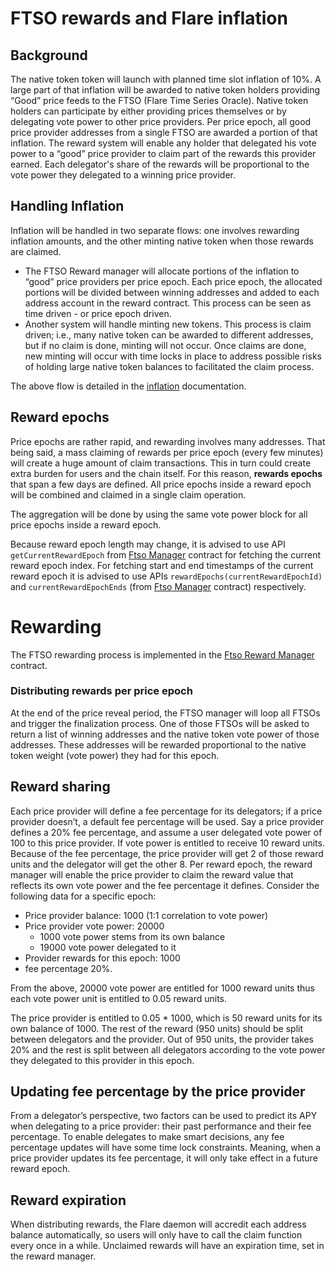 

# FTSO rewards and Flare inflation

## Background

The native token token will launch with planned time slot inflation of 10%. A large part of that inflation will be awarded to native token holders providing “Good” price feeds to the FTSO (Flare Time Series Oracle). Native token holders can participate by either providing prices themselves or by delegating vote power to other price providers. Per price epoch, all good price provider addresses from a single FTSO are awarded a portion of that inflation. The reward system will enable any holder that delegated his vote power to a “good” price provider to claim part of the rewards this provider earned. Each delegator's share of the rewards will be proportional to the vote power they delegated to a winning price provider.

## Handling Inflation 

Inflation will be handled in two separate flows: one involves rewarding inflation amounts, and the other minting native token when those rewards are claimed. 

*   The FTSO Reward manager will allocate portions of the inflation to “good” price providers per price epoch. Each price epoch, the allocated portions will be divided between winning addresses and added to each address account in the reward contract. This process can be seen as time driven - or price epoch driven.
*   Another system will handle minting new tokens. This process is claim driven; i.e., many native token can be awarded to different addresses, but if no claim is done, minting will not occur. Once claims are done, new minting will occur with time locks in place to address possible risks of holding large native token balances to facilitated the claim process.

The above flow is detailed in the [inflation] documentation.

## Reward epochs

Price epochs are rather rapid, and rewarding involves many addresses. That being said, a mass claiming of rewards per price epoch (every few minutes) will create a huge amount of claim transactions. This in turn could create extra burden for users and the chain itself. For this reason, **rewards epochs** that span a few days are defined. All price epochs inside a reward epoch will be combined and claimed in a single claim operation.

The aggregation will be done by using the same vote power block for all price epochs inside a reward epoch.

Because reward epoch length may change, it is advised to use API `getCurrentRewardEpoch` from [Ftso Manager](../../contracts/Ftso/implementation/FtsoManager.sol) contract for fetching the current reward epoch index. For fetching start and end timestamps of the current reward epoch it is advised to use APIs `rewardEpochs(currentRewardEpochId)` and `currentRewardEpochEnds` (from [Ftso Manager](../../contracts/Ftso/implementation/FtsoManager.sol) contract) respectively.

# Rewarding
The FTSO rewarding process is implemented in the [Ftso Reward Manager] contract.

### Distributing rewards per price epoch

At the end of the price reveal period, the FTSO manager will loop all FTSOs and trigger the finalization process. One of those FTSOs will be asked to return a list of winning addresses and the native token vote power of those addresses. These addresses will be rewarded proportional to the native token weight (vote power) they had for this epoch.

## Reward sharing

Each price provider will define a fee percentage for its delegators; if a price provider doesn’t, a default fee percentage will be used. Say a price provider defines a 20% fee percentage, and assume a user delegated vote power of 100 to this price provider. If vote power is entitled to receive 10 reward units. Because of the fee percentage, the price provider will get 2 of those reward units and the delegator will get the other 8. Per reward epoch, the reward manager will enable the price provider to claim the reward value that reflects its own vote power and the fee percentage it defines. Consider the following data for a specific epoch:

*   Price provider balance: 1000 (1:1 correlation to vote power)
*   Price provider vote power: 20000
    * 1000 vote power stems from its own balance
    * 19000 vote power delegated to it
*   Provider rewards for this epoch: 1000
*   fee percentage 20%.

From the above, 20000 vote power are entitled for 1000 reward units thus each vote power unit is entitled to 0.05 reward units.

The price provider is entitled to 0.05 * 1000, which is 50 reward units for its own balance of 1000. The rest of the reward (950 units) should be split between delegators and the provider. Out of 950 units, the provider takes 20% and the rest is split between all delegators according to the vote power they delegated to this provider in this epoch.

## Updating fee percentage by the price provider

From a delegator’s perspective, two factors can be used to predict its APY when delegating to a price provider: their past performance and their fee percentage. To enable delegates to make smart decisions, any fee percentage updates will have some time lock constraints. Meaning, when a price provider updates its fee percentage, it will only take effect in a future reward epoch.


## Reward expiration

When distributing rewards, the Flare daemon will accredit each address balance automatically, so users will only have to call the claim function every once in a while. Unclaimed rewards will have an expiration time, set in the reward manager.

[inflation]: ./Inflation.md "Inflation"
[Ftso Reward Manager]: ../../contracts/tokenPools/implementation/FtsoRewardManager.sol "Ftso Reward Manager"